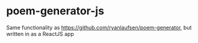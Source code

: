 # poem-generator-js
Same functionality as https://github.com/ryanlaufsen/poem-generator, but written in as a ReactJS app
